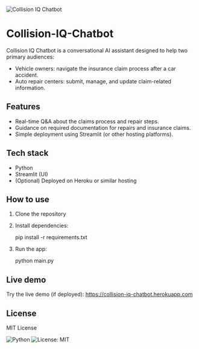 ![Collision IQ Chatbot](collision-logo.png)

# Collision-IQ-Chatbot

Collision IQ Chatbot is a conversational AI assistant designed to help two primary audiences:

- Vehicle owners: navigate the insurance claim process after a car accident.
- Auto repair centers: submit, manage, and update claim-related information.

## Features

- Real-time Q&A about the claims process and repair steps.
- Guidance on required documentation for repairs and insurance claims.
- Simple deployment using Streamlit (or other hosting platforms).

## Tech stack

- Python
- Streamlit (UI)
- (Optional) Deployed on Heroku or similar hosting

## How to use

1. Clone the repository
2. Install dependencies:

	pip install -r requirements.txt

3. Run the app:

	python main.py

## Live demo

Try the live demo (if deployed): https://collision-iq-chatbot.herokuapp.com

## License

MIT License

![Python](https://img.shields.io/badge/Python-3.9-blue)
![License: MIT](https://img.shields.io/badge/License-MIT-yellow.svg)
